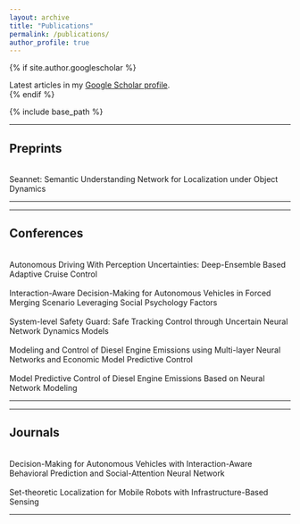 ```yaml
---
layout: archive
title: "Publications"
permalink: /publications/
author_profile: true
---
```


{% if site.author.googlescholar %}
  <div class="wordwrap">Latest articles in my <a href="{{site.author.googlescholar}}"> Google Scholar profile</a>.</div>
{% endif %}

{% include base_path %}
<!-- ============================================================================ -->
<!-- ============================================================================ -->
<hr /> <h2>Preprints</h2>
<!-- ============================================================================ -->
<br>
Seannet: Semantic Understanding Network for Localization under Object Dynamics
<br>
<!-- ============================================================================ -->
<hr />
<!-- ============================================================================ -->
<!-- ============================================================================ -->
<hr /> <h2>Conferences</h2>
<!-- ============================================================================ -->
<br>
Autonomous Driving With Perception Uncertainties: Deep-Ensemble Based Adaptive Cruise Control
<br>
<!-- ---------------------------------------------------- -->
<br>
Interaction-Aware Decision-Making for Autonomous Vehicles in Forced Merging Scenario Leveraging Social Psychology Factors
<br>
<!-- ---------------------------------------------------- -->
<br>
System-level Safety Guard: Safe Tracking Control through Uncertain Neural Network Dynamics Models
<br>
<!-- ---------------------------------------------------- -->
<br>
Modeling and Control of Diesel Engine Emissions using Multi-layer Neural Networks and Economic Model Predictive Control
<br>
<!-- ---------------------------------------------------- -->
<br>
Model Predictive Control of Diesel Engine Emissions Based on Neural Network Modeling
<br>
<!-- ============================================================================ -->
<hr />
<!-- ============================================================================ -->
<!-- ============================================================================ -->
<hr /> <h2>Journals</h2>
<!-- ============================================================================ -->
<br>
Decision-Making for Autonomous Vehicles with Interaction-Aware Behavioral Prediction and Social-Attention Neural Network
<br>
<!-- ---------------------------------------------------- -->
<br>
Set-theoretic Localization for Mobile Robots with Infrastructure-Based Sensing
<br>
<!-- ============================================================================ -->
<hr />
<!-- ============================================================================ -->
<!-- ============================================================================ -->
